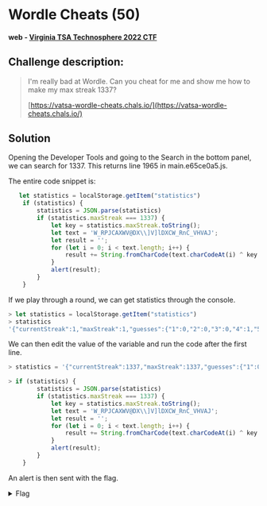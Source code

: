 # Wordle Cheats (50)
#### web - [Virginia TSA Technosphere 2022 CTF](../main.md)

## Challenge description:
> I'm really bad at Wordle. Can you cheat for me and show me how to make my max streak 1337?
> 
> [https://vatsa-wordle-cheats.chals.io/](https://vatsa-wordle-cheats.chals.io/)

## Solution
Opening the Developer Tools and going to the Search in the bottom panel, we can search for 1337. This returns line 1965 in main.e65ce0a5.js. 

The entire code snippet is:

```js
   let statistics = localStorage.getItem("statistics")
    if (statistics) {
        statistics = JSON.parse(statistics)
        if (statistics.maxStreak === 1337) {
            let key = statistics.maxStreak.toString();
            let text = 'W_RPJCAXWV@DX\\]V]lDXCW_RnC_VHVAJ';
            let result = '';
            for (let i = 0; i < text.length; i++) {
                result += String.fromCharCode(text.charCodeAt(i) ^ key.charCodeAt(i % key.length));
            }
            alert(result);
        }
    }
```

If we play through a round, we can get statistics through the console.

```js
> let statistics = localStorage.getItem("statistics")
> statistics
'{"currentStreak":1,"maxStreak":1,"guesses":{"1":0,"2":0,"3":0,"4":1,"5":0,"6":0,"fail":0},"winPercentage":100,"gamesPlayed":1,"gamesWon":1,"averageGuesses":4}'
```

We can then edit the value of the variable and run the code after the first line.

```js
> statistics = '{"currentStreak":1337,"maxStreak":1337,"guesses":{"1":0,"2":0,"3":0,"4":1,"5":0,"6":0,"fail":0},"winPercentage":100,"gamesPlayed":1,"gamesWon":1,"averageGuesses":4}'

> if (statistics) {
        statistics = JSON.parse(statistics)
        if (statistics.maxStreak === 1337) {
            let key = statistics.maxStreak.toString();
            let text = 'W_RPJCAXWV@DX\\]V]lDXCW_RnC_VHVAJ';
            let result = '';
            for (let i = 0; i < text.length; i++) {
                result += String.fromCharCode(text.charCodeAt(i) ^ key.charCodeAt(i % key.length));
            }
            alert(result);
        }
    }
```

An alert is then sent with the flag.
<details> 
    <summary>Flag</summary>
flag{professional_wordle_player}
</details>